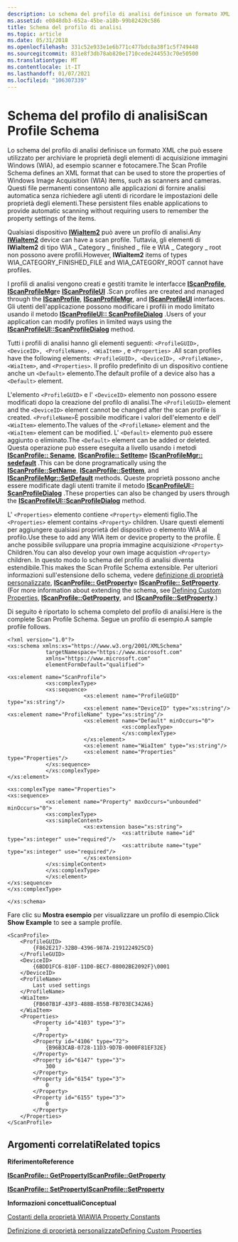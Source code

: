 ```yaml
---
description: Lo schema del profilo di analisi definisce un formato XML che può essere utilizzato per archiviare le proprietà degli elementi di acquisizione immagini Windows (WIA), ad esempio scanner e fotocamere.
ms.assetid: e0848db3-652a-45be-a18b-99b82420c586
title: Schema del profilo di analisi
ms.topic: article
ms.date: 05/31/2018
ms.openlocfilehash: 331c52e933e1e6b771c477bdc8a38f1c5f749448
ms.sourcegitcommit: 831e8f3db78ab820e1710cede244553c70e50500
ms.translationtype: MT
ms.contentlocale: it-IT
ms.lasthandoff: 01/07/2021
ms.locfileid: "106307339"
---
```

# <a name="scan-profile-schema"></a><span data-ttu-id="891e9-103">Schema del profilo di analisi</span><span class="sxs-lookup"><span data-stu-id="891e9-103">Scan Profile Schema</span></span>

<span data-ttu-id="891e9-104">Lo schema del profilo di analisi definisce un formato XML che può essere utilizzato per archiviare le proprietà degli elementi di acquisizione immagini Windows (WIA), ad esempio scanner e fotocamere.</span><span class="sxs-lookup"><span data-stu-id="891e9-104">The Scan Profile Schema defines an XML format that can be used to store the properties of Windows Image Acquisition (WIA) items, such as scanners and cameras.</span></span> <span data-ttu-id="891e9-105">Questi file permanenti consentono alle applicazioni di fornire analisi automatica senza richiedere agli utenti di ricordare le impostazioni delle proprietà degli elementi.</span><span class="sxs-lookup"><span data-stu-id="891e9-105">These persistent files enable applications to provide automatic scanning without requiring users to remember the property settings of the items.</span></span>

<span data-ttu-id="891e9-106">Qualsiasi dispositivo [**IWiaItem2**](-wia-iwiaitem2.md) può avere un profilo di analisi.</span><span class="sxs-lookup"><span data-stu-id="891e9-106">Any [**IWiaItem2**](-wia-iwiaitem2.md) device can have a scan profile.</span></span> <span data-ttu-id="891e9-107">Tuttavia, gli elementi di **IWiaItem2** di tipo WIA \_ Category \_ finished \_ file e WIA \_ Category \_ root non possono avere profili.</span><span class="sxs-lookup"><span data-stu-id="891e9-107">However, **IWiaItem2** items of types WIA\_CATEGORY\_FINISHED\_FILE and WIA\_CATEGORY\_ROOT cannot have profiles.</span></span>

<span data-ttu-id="891e9-108">I profili di analisi vengono creati e gestiti tramite le interfacce [**IScanProfile**](-wia-iscanprofile.md), [**IScanProfileMgr**](-wia-iscanprofilemgr.md)e [**IScanProfileUI**](-wia-iscanprofileui.md) .</span><span class="sxs-lookup"><span data-stu-id="891e9-108">Scan profiles are created and managed through the [**IScanProfile**](-wia-iscanprofile.md), [**IScanProfileMgr**](-wia-iscanprofilemgr.md), and [**IScanProfileUI**](-wia-iscanprofileui.md) interfaces.</span></span> <span data-ttu-id="891e9-109">Gli utenti dell'applicazione possono modificare i profili in modo limitato usando il metodo [**IScanProfileUI:: ScanProfileDialog**](-wia-iscanprofileui-scanprofiledialog.md) .</span><span class="sxs-lookup"><span data-stu-id="891e9-109">Users of your application can modify profiles in limited ways using the [**IScanProfileUI::ScanProfileDialog**](-wia-iscanprofileui-scanprofiledialog.md) method.</span></span>

<span data-ttu-id="891e9-110">Tutti i profili di analisi hanno gli elementi seguenti: `<ProfileGUID>, <DeviceID>, <ProfileName>, <WiaItem>` , e `<Properties>` .</span><span class="sxs-lookup"><span data-stu-id="891e9-110">All scan profiles have the following elements: `<ProfileGUID>, <DeviceID>, <ProfileName>, <WiaItem>`, and `<Properties>`.</span></span> <span data-ttu-id="891e9-111">Il profilo predefinito di un dispositivo contiene anche un `<Default>` elemento.</span><span class="sxs-lookup"><span data-stu-id="891e9-111">The default profile of a device also has a `<Default>` element.</span></span>

<span data-ttu-id="891e9-112">L'elemento `<ProfileGUID>` e l' `<DeviceID>` elemento non possono essere modificati dopo la creazione del profilo di analisi.</span><span class="sxs-lookup"><span data-stu-id="891e9-112">The `<ProfileGUID>` element and the `<DeviceID>` element cannot be changed after the scan profile is created.</span></span> <span data-ttu-id="891e9-113">`<ProfileName>`È possibile modificare i valori dell'elemento e dell' `<WiaItem>` elemento.</span><span class="sxs-lookup"><span data-stu-id="891e9-113">The values of the `<ProfileName>` element and the `<WiaItem>` element can be modified.</span></span> <span data-ttu-id="891e9-114">L' `<Default>` elemento può essere aggiunto o eliminato.</span><span class="sxs-lookup"><span data-stu-id="891e9-114">The `<Default>` element can be added or deleted.</span></span> <span data-ttu-id="891e9-115">Questa operazione può essere eseguita a livello usando i metodi [**IScanProfile:: Sename**](-wia-iscanprofile-setname.md), [**IScanProfile:: SetItem**](-wia-iscanprofile-setitem.md)e [**IScanProfileMgr:: sedefault**](-wia-iscanprofilemgr-setdefault.md) .</span><span class="sxs-lookup"><span data-stu-id="891e9-115">This can be done programatically using the [**IScanProfile::SetName**](-wia-iscanprofile-setname.md), [**IScanProfile::SetItem**](-wia-iscanprofile-setitem.md), and [**IScanProfileMgr::SetDefault**](-wia-iscanprofilemgr-setdefault.md) methods.</span></span> <span data-ttu-id="891e9-116">Queste proprietà possono anche essere modificate dagli utenti tramite il metodo [**IScanProfileUI:: ScanProfileDialog**](-wia-iscanprofileui-scanprofiledialog.md) .</span><span class="sxs-lookup"><span data-stu-id="891e9-116">These properties can also be changed by users through the [**IScanProfileUI::ScanProfileDialog**](-wia-iscanprofileui-scanprofiledialog.md) method.</span></span>

<span data-ttu-id="891e9-117">L' `<Properties>` elemento contiene `<Property>` elementi figlio.</span><span class="sxs-lookup"><span data-stu-id="891e9-117">The `<Properties>` element contains `<Property>` children.</span></span> <span data-ttu-id="891e9-118">Usare questi elementi per aggiungere qualsiasi proprietà del dispositivo o elemento WIA al profilo.</span><span class="sxs-lookup"><span data-stu-id="891e9-118">Use these to add any WIA item or device property to the profile.</span></span> <span data-ttu-id="891e9-119">È anche possibile sviluppare una propria immagine acquisizione `<Property>` Children.</span><span class="sxs-lookup"><span data-stu-id="891e9-119">You can also develop your own image acquistion `<Property>` children.</span></span> <span data-ttu-id="891e9-120">In questo modo lo schema del profilo di analisi diventa estendibile.</span><span class="sxs-lookup"><span data-stu-id="891e9-120">This makes the Scan Profile Schema extensible.</span></span> <span data-ttu-id="891e9-121">Per ulteriori informazioni sull'estensione dello schema, vedere [definizione di proprietà personalizzate](-wia-defining-custom-properties.md), [**IScanProfile:: GetProperty**](-wia-iscanprofile-getproperty.md)e [**IScanProfile:: SetProperty**](-wia-iscanprofile-setproperty.md).</span><span class="sxs-lookup"><span data-stu-id="891e9-121">(For more information about extending the schema, see [Defining Custom Properties](-wia-defining-custom-properties.md), [**IScanProfile::GetProperty**](-wia-iscanprofile-getproperty.md), and [**IScanProfile::SetProperty**](-wia-iscanprofile-setproperty.md).)</span></span>

<span data-ttu-id="891e9-122">Di seguito è riportato lo schema completo del profilo di analisi.</span><span class="sxs-lookup"><span data-stu-id="891e9-122">Here is the complete Scan Profile Schema.</span></span> <span data-ttu-id="891e9-123">Segue un profilo di esempio.</span><span class="sxs-lookup"><span data-stu-id="891e9-123">A sample profile follows.</span></span>


```
<?xml version="1.0"?>
<xs:schema xmlns:xs="https://www.w3.org/2001/XMLSchema"
            targetNamespace="https://www.microsoft.com"
            xmlns="https://www.microsoft.com"
            elementFormDefault="qualified">

<xs:element name="ScanProfile">
            <xs:complexType>
            <xs:sequence>
                        <xs:element name="ProfileGUID" type="xs:string"/>
                        <xs:element name="DeviceID" type="xs:string"/>
<xs:element name="ProfileName" type="xs:string"/>
                        <xs:element name="Default" minOccurs="0">
                                    <xs:complexType>
                                    </xs:complexType>
                        </xs:element>
                        <xs:element name="WiaItem" type="xs:string"/>
                        <xs:element name="Properties" type="Properties"/>
            </xs:sequence>
            </xs:complexType>
</xs:element>
 
<xs:complexType name="Properties">
<xs:sequence>
            <xs:element name="Property" maxOccurs="unbounded" minOccurs="0">
            <xs:complexType>
            <xs:simpleContent>
                        <xs:extension base="xs:string">
                                    <xs:attribute name="id" type="xs:integer" use="required"/>
                                    <xs:attribute name="type" type="xs:integer" use="required"/>
                        </xs:extension>
            </xs:simpleContent>
            </xs:complexType>
            </xs:element>
</xs:sequence>
</xs:complexType>
 
</xs:schema>
```



<span data-ttu-id="891e9-124">Fare clic su **Mostra esempio** per visualizzare un profilo di esempio.</span><span class="sxs-lookup"><span data-stu-id="891e9-124">Click **Show Example** to see a sample profile.</span></span>


```
<ScanProfile>
    <ProfileGUID>
        {F862E217-32B0-4396-987A-2191224925CD}
    </ProfileGUID>
    <DeviceID>
        {6BDD1FC6-810F-11D0-BEC7-08002BE2092F}\0001
    </DeviceID>
    <ProfileName>
        Last used settings
    </ProfileName>
    <WiaItem>
        {FB607B1F-43F3-488B-855B-FB703EC342A6}
    </WiaItem>
    <Properties>
        <Property id="4103" type="3">
            3
        </Property>
        <Property id="4106" type="72">
            {B96B3CAB-0728-11D3-9D7B-0000F81EF32E}
        </Property>
        <Property id="6147" type="3">
            300
        </Property>
        <Property id="6154" type="3">
            0
        </Property>
        <Property id="6155" type="3">
            0
        </Property>
    </Properties>
</ScanProfile>
```



## <a name="related-topics"></a><span data-ttu-id="891e9-125">Argomenti correlati</span><span class="sxs-lookup"><span data-stu-id="891e9-125">Related topics</span></span>

<dl> <dt>

<span data-ttu-id="891e9-126">**Riferimento**</span><span class="sxs-lookup"><span data-stu-id="891e9-126">**Reference**</span></span>
</dt> <dt>

[<span data-ttu-id="891e9-127">**IScanProfile:: GetProperty**</span><span class="sxs-lookup"><span data-stu-id="891e9-127">**IScanProfile::GetProperty**</span></span>](-wia-iscanprofile-getproperty.md)
</dt> <dt>

[<span data-ttu-id="891e9-128">**IScanProfile:: SetProperty**</span><span class="sxs-lookup"><span data-stu-id="891e9-128">**IScanProfile::SetProperty**</span></span>](-wia-iscanprofile-setproperty.md)
</dt> <dt>

<span data-ttu-id="891e9-129">**Informazioni concettuali**</span><span class="sxs-lookup"><span data-stu-id="891e9-129">**Conceptual**</span></span>
</dt> <dt>

[<span data-ttu-id="891e9-130">Costanti della proprietà WIA</span><span class="sxs-lookup"><span data-stu-id="891e9-130">WIA Property Constants</span></span>](-wia-wia-property-constants.md)
</dt> <dt>

[<span data-ttu-id="891e9-131">Definizione di proprietà personalizzate</span><span class="sxs-lookup"><span data-stu-id="891e9-131">Defining Custom Properties</span></span>](-wia-defining-custom-properties.md)
</dt> </dl>

 

 



